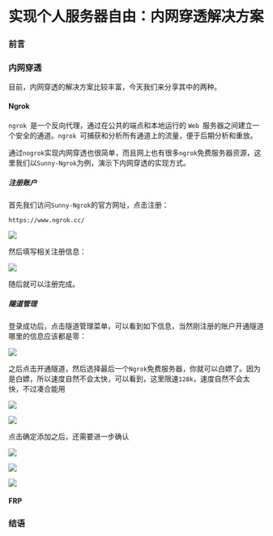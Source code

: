 # 实现个人服务器自由：内网穿透解决方案

### 前言



### 内网穿透

目前，内网穿透的解决方案比较丰富，今天我们来分享其中的两种。

#### Ngrok

`ngrok `是一个反向代理，通过在公共的端点和本地运行的 `Web `服务器之间建立一个安全的通道。`ngrok `可捕获和分析所有通道上的流量，便于后期分析和重放。

通过`nogrok`实现内网穿透也很简单，而且网上也有很多`ngrok`免费服务器资源，这里我们以`Sunny-Ngrok`为例，演示下内网穿透的实现方式。

##### 注册账户

首先我们访问`Sunny-Ngrok`的官方网址，点击注册：

```
https://www.ngrok.cc/
```

![](https://gitee.com/sysker/picBed/raw/master/images/20211119132313.png)

然后填写相关注册信息：

![](https://gitee.com/sysker/picBed/raw/master/images/20211119132408.png)

随后就可以注册完成。

##### 隧道管理

登录成功后，点击隧道管理菜单，可以看到如下信息，当然刚注册的账户开通隧道哪里的信息应该都是零：

![](https://gitee.com/sysker/picBed/raw/master/images/20211119132543.png)

之后点击开通隧道，然后选择最后一个`Ngrok`免费服务器，你就可以白嫖了。因为是白嫖，所以速度自然不会太快，可以看到，这里限速`128k`，速度自然不会太快，不过凑合能用

![](https://gitee.com/sysker/picBed/raw/master/images/20211119133634.png)

![](https://gitee.com/sysker/picBed/raw/master/images/20211119133249.png)

点击确定添加之后，还需要进一步确认

![](https://gitee.com/sysker/picBed/raw/master/images/20211119133331.png)



![](https://gitee.com/sysker/picBed/raw/master/images/20211119133533.png)

![](https://gitee.com/sysker/picBed/raw/master/images/20211119133809.png)

#### FRP



### 结语